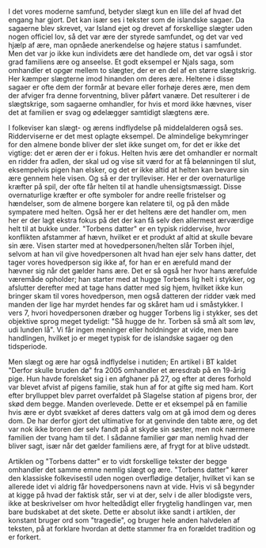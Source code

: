 I det vores moderne samfund, betyder slægt kun en lille del af hvad det
engang har gjort. Det kan især ses i tekster som de islandske sagaer. Da
sagaerne blev skrevet, var Island ejet og drevet af forskellige slægter
uden nogen officiel lov, så det var ære der styrede samfundet, og det
var ved hjælp af ære, man opnåede anerkendelse og højere status i
samfundet. Men det var jo ikke kun individets ære det handlede om, det
var også i stor grad familiens ære og anseelse. Et godt eksempel er
Njals saga, som omhandler et opgør mellem to slægter, der er en del af
en større slægtskrig. Her kæmper slægterne imod hinanden om deres ære.
Heltene i disse sagaer er ofte dem der formår at bevare eller forhøje
deres ære, men dem der afviger fra denne forventning, bliver påført
vanære. Det resulterer i de slægtskrige, som sagaerne omhandler, for
hvis et mord ikke hævnes, viser det at familien er svag og ødelægger
samtidigt slægtens ære.

I folkeviser kan slægt- og ærens indflydelse på middelalderen også ses.
Ridderviserne er det mest oplagte eksempel. De almindelige bekymringer
for den almene bonde bliver der slet ikke sunget om, for det er ikke det
vigtige: det er æren der er i fokus. Helten hvis ære det omhandler er
normalt en ridder fra adlen, der skal ud og vise sit værd for at få
belønningen til slut, eksempelvis pigen han elsker, og det er ikke altid
at helten kan bevare sin ære gennem hele visen. Og så er der
trylleviser. Her er der overnaturlige kræfter på spil, der ofte får
helten til at handle uhensigtsmæssigt. Disse overnaturlige kræfter er
ofte symboler for andre reelle fristelser og hændelser, som de almene
borgere kan relatere til, og på den måde sympatere med helten. Også her
er det heltens ære det handler om, men her er der lagt ekstra fokus på
det der kan få selv den allermest ærværdige helt til at bukke under.
"Torbens datter" er en typisk riddervise, hvor konflikten afstammer af
hævn, hvilket er et produkt af altid at skulle bevare sin ære. Visen
starter med at hovedpersonen/helten slår Torben ihjel, selvom at han vil
give hovedpersonen alt hvad han ejer selv hans datter, det tager vores
hovedperson sig ikke af, for han er en ærefuld mand der hævner sig når
det gælder hans ære. Det er så også her hvor hans ærefulde væremåde
opholder; han starter med at hugge Torbens lig helt i stykker, og
afslutter derefter med at tage hans datter med sig hjem, hvilket ikke
kun bringer skam til vores hovedperson, men også datteren der ridder væk
med manden der lige har myrdet hendes far og skåret ham ud i småstykker.
I vers 7, hvori hovedpersonen dræber og hugger Torbens lig i stykker,
ses det objektive sprog meget tydeligt: "Så hugge de hr. Torben så små
alt som løv, udi lunden lå". Vi får ingen meninger eller holdninger at
vide, men bare handlingen, hvilket jo er meget typisk for de islandske
sagaer og den tidsperiode.

Men slægt og ære har også indflydelse i nutiden; En artikel i BT kaldet
"Derfor skulle bruden dø" fra 2005 omhandler et æresdrab på en 19-årig
pige. Hun havde forelsket sig i en afghaner på 27, og efter at deres
forhold var blevet afvist af pigens familie, stak hun af for at gifte
sig med ham. Kort efter brylluppet blev parret overfaldet på Slagelse
station af pigens bror, der skød dem begge. Manden overlevede. Dette er
et eksempel på en familie hvis ære er dybt svækket af deres datters valg
om at gå imod dem og deres dom. De har derfor gjort det ultimative for
at genvinde den tabte ære, og det var nok ikke broren der selv fandt på
at skyde sin søster, men nok nærmere familien der tvang ham til det. I
sådanne familier gør man nemlig hvad der bliver sagt, især når det
gælder familiens ære, af frygt for at blive udstødt.

Artiklen og "Torbens datter" er to vidt forskellige tekster der begge
omhandler det samme emne nemlig slægt og ære. "Torbens datter" kører den
klassiske folkevisestil uden nogen overflødige detaljer, hvilket vi kan
se allerede idet vi aldrig får hovedpersonens navn at vide. Hvis vi så
begynder at kigge på hvad der faktisk står, ser vi at der, selv i de
aller blodigste vers, ikke at beskrivelser om hvor heltedådigt eller
frygtelig handlingen var, men bare budskabet at det skete. Dette er
absolut ikke sandt i artiklen, der konstant bruger ord som "tragedie",
og bruger hele anden halvdelen af teksten, på at forklare hvordan at
dette stammer fra en forældet tradition og er forkert.
